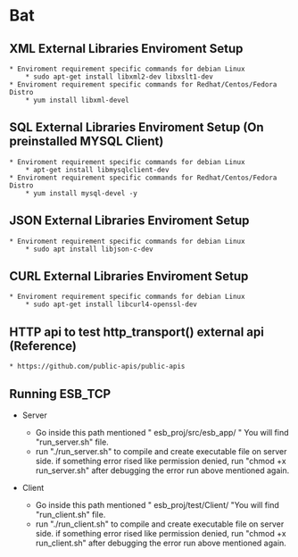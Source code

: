 # Bat

## XML External Libraries Enviroment Setup
    * Enviroment requirement specific commands for debian Linux
        * sudo apt-get install libxml2-dev libxslt1-dev
    * Enviroment requirement specific commands for Redhat/Centos/Fedora Distro
        * yum install libxml-devel

## SQL External Libraries Enviroment Setup (On preinstalled MYSQL Client)
    * Enviroment requirement specific commands for debian Linux
        * apt-get install libmysqlclient-dev 
    * Enviroment requirement specific commands for Redhat/Centos/Fedora Distro
        * yum install mysql-devel -y
  
## JSON External Libraries Enviroment Setup
    * Enviroment requirement specific commands for debian Linux
        * sudo apt install libjson-c-dev

##  CURL External Libraries Enviroment Setup
    * Enviroment requirement specific commands for debian Linux
        * sudo apt-get install libcurl4-openssl-dev

## HTTP api to test http_transport() external api (Reference)
    * https://github.com/public-apis/public-apis



## Running ESB_TCP

* Server
    * Go inside this path mentioned " esb_proj/src/esb_app/ " You will find "run_server.sh" file.
    * run "./run_server.sh" to compile and create executable file on server side. if something error rised like permission denied, run "chmod +x run_server.sh" after debugging the error run above mentioned again.

        
* Client
    * Go inside this path mentioned " esb_proj/test/Client/ "You will find "run_client.sh" file. 
    * run "./run_client.sh" to compile and create executable file on server side. if something error rised like permission denied, run "chmod +x run_client.sh" after debugging the error run above mentioned again.
